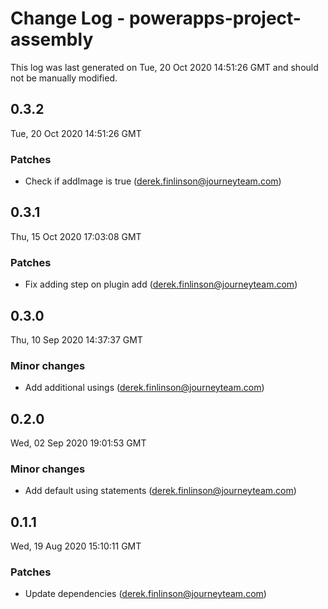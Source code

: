 # Change Log - powerapps-project-assembly

This log was last generated on Tue, 20 Oct 2020 14:51:26 GMT and should not be manually modified.

<!-- Start content -->

## 0.3.2

Tue, 20 Oct 2020 14:51:26 GMT

### Patches

- Check if addImage is true (derek.finlinson@journeyteam.com)

## 0.3.1

Thu, 15 Oct 2020 17:03:08 GMT

### Patches

- Fix adding step on plugin add (derek.finlinson@journeyteam.com)

## 0.3.0

Thu, 10 Sep 2020 14:37:37 GMT

### Minor changes

- Add additional usings (derek.finlinson@journeyteam.com)

## 0.2.0

Wed, 02 Sep 2020 19:01:53 GMT

### Minor changes

- Add default using statements (derek.finlinson@journeyteam.com)

## 0.1.1

Wed, 19 Aug 2020 15:10:11 GMT

### Patches

- Update dependencies (derek.finlinson@journeyteam.com)

